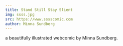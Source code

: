 ```yaml
---
title: Stand Still Stay Slient
img: ssss.jpg
src: https://www.sssscomic.com
author: Minna Sundberg
---
```


a beautifully illustrated webcomic by Minna Sundberg.

